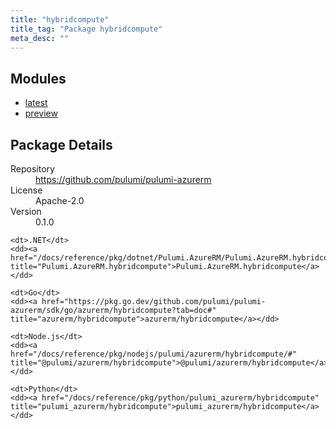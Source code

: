 ```yaml
---
title: "hybridcompute"
title_tag: "Package hybridcompute"
meta_desc: ""
---
```


<!-- WARNING: this file was generated by Pulumi Docs Generator. -->
<!-- Do not edit by hand unless you're certain you know what you are doing! -->



<h2 id="modules">Modules</h2>
<ul class="api">
    <li><a href="latest/" title="latest"><span class="symbol module"></span>latest</a></li>
    <li><a href="preview/" title="preview"><span class="symbol module"></span>preview</a></li>
</ul>

<h2 id="package-details">Package Details</h2>
<dl class="package-details">
	<dt>Repository</dt>
	<dd><a href="https://github.com/pulumi/pulumi-azurerm">https://github.com/pulumi/pulumi-azurerm</a></dd>
	<dt>License</dt>
	<dd>Apache-2.0</dd>
	<dt>Version</dt>
	<dd>0.1.0</dd>
</dl>



<dl class="tabular">

    <dt>.NET</dt>
    <dd><a href="/docs/reference/pkg/dotnet/Pulumi.AzureRM/Pulumi.AzureRM.hybridcompute.html" title="Pulumi.AzureRM.hybridcompute">Pulumi.AzureRM.hybridcompute</a></dd>

    <dt>Go</dt>
    <dd><a href="https://pkg.go.dev/github.com/pulumi/pulumi-azurerm/sdk/go/azurerm/hybridcompute?tab=doc#" title="azurerm/hybridcompute">azurerm/hybridcompute</a></dd>

    <dt>Node.js</dt>
    <dd><a href="/docs/reference/pkg/nodejs/pulumi/azurerm/hybridcompute/#" title="@pulumi/azurerm/hybridcompute">@pulumi/azurerm/hybridcompute</a></dd>

    <dt>Python</dt>
    <dd><a href="/docs/reference/pkg/python/pulumi_azurerm/hybridcompute" title="pulumi_azurerm/hybridcompute">pulumi_azurerm/hybridcompute</a></dd>

</dl>

